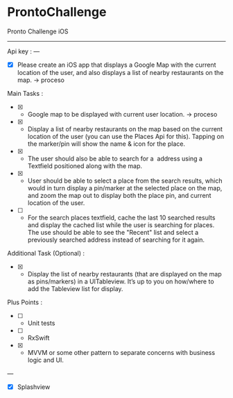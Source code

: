 # ProntoChallenge

Pronto Challenge iOS

----------
Api key :
—
- [x] Please create an iOS app that displays a Google Map with the current location of the user, and also displays a list of nearby restaurants on the map. -> proceso

Main Tasks :

- [x] - Google map to be displayed with current user location. -> proceso
- [x] - Display a list of nearby restaurants on the map based on the current location of the user (you can use the Places Api for this). Tapping on the marker/pin will show the name & icon for the place.
- [x] - The user should also be able to search for a  address using a Textfield positioned along with the map.
- [x] - User should be able to select a place from the search results, which would in turn display a pin/marker at the selected place on the map, and zoom the map out to display both the place pin, and current location of the user.
- [ ] - For the search places textfield, cache the last 10 searched results and display the cached list while the user is searching for places. The use should be able to see the "Recent" list and select a previously searched address instead of searching for it again.

Additional Task (Optional) :

- [x] - Display the list of nearby restaurants (that are displayed on the map as pins/markers) in a UITableview. It’s up to you on how/where to add the Tableview list for display.

Plus Points :
- [ ] - Unit tests
- [ ] - RxSwift
- [x] - MVVM or some other pattern to separate concerns with business logic and UI.


—

- [x] Splashview
